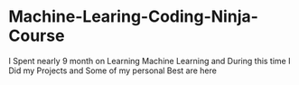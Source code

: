 # Machine-Learing-Coding-Ninja-Course
I Spent nearly 9 month on Learning Machine Learning and During this time I Did my Projects and Some of my personal Best are here
